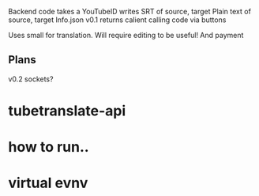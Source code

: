 Backend code
takes a YouTubeID
writes SRT of source, target
Plain text of source, target
Info.json
v0.1 returns calient calling code via buttons

Uses small for translation.
Will require editing to be useful!
And payment



## Plans
v0.2 sockets?



# tubetranslate-api


# how to run..



# virtual evnv







